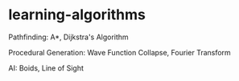 # learning-algorithms

Pathfinding:
A*,
Dijkstra's Algorithm

Procedural Generation:
Wave Function Collapse,
Fourier Transform

AI:
Boids,
Line of Sight
